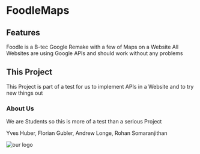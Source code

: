 # FoodleMaps

## Features

Foodle is a B-tec Google Remake with a few of Maps on a Website
All Websites are using Google APIs and should work without any problems 

## This Project

This Project is part of a test for us to implement APIs in a Website and to try new things out

### About Us

We are Students so this is more of a test than a serious Project

Yves Huber, Florian Gubler, Andrew Longe, Rohan Somaranjithan

![our logo](https:github.com/[YvesHuber]/[FoodleMaps]/blob/[development]/logo.png?raw=true)